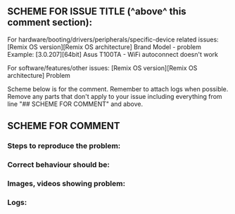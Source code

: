 ## SCHEME FOR ISSUE TITLE (^above^ this comment section):

For hardware/booting/drivers/peripherals/specific-device related issues:
[Remix OS version][Remix OS architecture] Brand Model - problem
Example: [3.0.207][64bit] Asus T100TA - WiFi autoconnect doesn't work

For software/features/other issues:
[Remix OS version][Remix OS architecture] Problem

Scheme below is for the comment. Remember to attach logs when possible. 
Remove any parts that don't apply to your issue including everything from line "## SCHEME FOR COMMENT" and above.

## SCHEME FOR COMMENT
### Steps to reproduce the problem:

### Correct behaviour should be:

### Images, videos showing problem:

### Logs:
